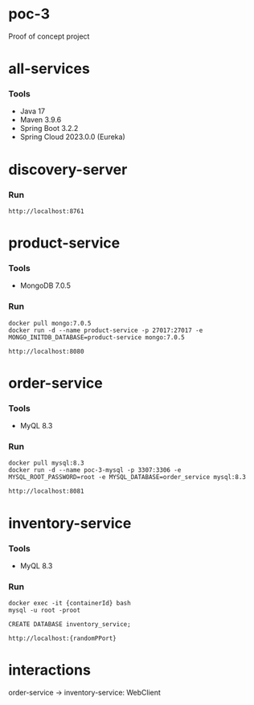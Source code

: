 # poc-3
Proof of concept project

# all-services
### Tools
- Java 17
- Maven 3.9.6
- Spring Boot 3.2.2
- Spring Cloud 2023.0.0 (Eureka)

# discovery-server
### Run
```
http://localhost:8761
```

# product-service
### Tools
- MongoDB 7.0.5
### Run
```
docker pull mongo:7.0.5
docker run -d --name product-service -p 27017:27017 -e MONGO_INITDB_DATABASE=product-service mongo:7.0.5

http://localhost:8080
```

# order-service
### Tools
- MyQL 8.3
### Run
```
docker pull mysql:8.3
docker run -d --name poc-3-mysql -p 3307:3306 -e MYSQL_ROOT_PASSWORD=root -e MYSQL_DATABASE=order_service mysql:8.3

http://localhost:8081
```

# inventory-service
### Tools
- MyQL 8.3
### Run
```
docker exec -it {containerId} bash
mysql -u root -proot

CREATE DATABASE inventory_service;

http://localhost:{randomPPort}
```

# interactions
order-service -> inventory-service: WebClient
